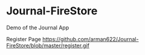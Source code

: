 # Journal-FireStore

Demo of the Journal App

Register Page
https://github.com/arman622/Journal-FireStore/blob/master/register.gif
